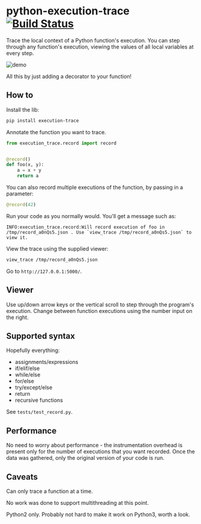 # python-execution-trace [![Build Status](https://travis-ci.org/mihneadb/python-execution-trace.svg?branch=add-travis)](https://travis-ci.org/mihneadb/python-execution-trace)

Trace the local context of a Python function's execution. You can step through any function's execution,
viewing the values of all local variables at every step.

![demo](http://i.imgur.com/HtKyNFb.gif)

All this by just adding a decorator to your function!


## How to

Install the lib:

```bash
pip install execution-trace
```

Annotate the function you want to trace.

```python
from execution_trace.record import record


@record()
def foo(x, y):
    a = x + y
    return a
```

You can also record multiple executions of the function, by passing in a parameter:

```python
@record(42)
```

Run your code as you normally would. You'll get a message such as:

```
INFO:execution_trace.record:Will record execution of foo in /tmp/record_a0nQs5.json . Use `view_trace /tmp/record_a0nQs5.json` to view it.
```

View the trace using the supplied viewer:

```bash
view_trace /tmp/record_a0nQs5.json
```

Go to `http://127.0.0.1:5000/`.


## Viewer

Use up/down arrow keys or the vertical scroll to step through the program's execution. Change
between function executions using the number input on the right.


## Supported syntax

Hopefully everything:

- assignments/expressions
- if/elif/else
- while/else
- for/else
- try/except/else
- return
- recursive functions

See `tests/test_record.py`.


## Performance

No need to worry about performance - the instrumentation overhead is present
only for the number of executions that you want recorded. Once the data was
gathered, only the original version of your code is run.


## Caveats

Can only trace a function at a time.

No work was done to support multithreading at this point.

Python2 only. Probably not hard to make it work on Python3, worth a look.
